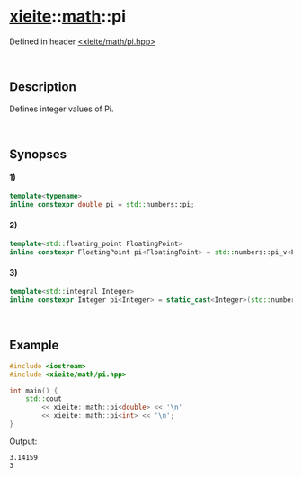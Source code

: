 # [xieite](../../xieite.md)\:\:[math](../../math.md)\:\:pi
Defined in header [<xieite/math/pi.hpp>](../../../include/xieite/math/pi.hpp)

&nbsp;

## Description
Defines integer values of Pi.

&nbsp;

## Synopses
#### 1)
```cpp
template<typename>
inline constexpr double pi = std::numbers::pi;
```
#### 2)
```cpp
template<std::floating_point FloatingPoint>
inline constexpr FloatingPoint pi<FloatingPoint> = std::numbers::pi_v<FloatingPoint>;
```
#### 3)
```cpp
template<std::integral Integer>
inline constexpr Integer pi<Integer> = static_cast<Integer>(std::numbers::pi);
```

&nbsp;

## Example
```cpp
#include <iostream>
#include <xieite/math/pi.hpp>

int main() {
    std::cout
        << xieite::math::pi<double> << '\n'
        << xieite::math::pi<int> << '\n';
}
```
Output:
```
3.14159
3
```
